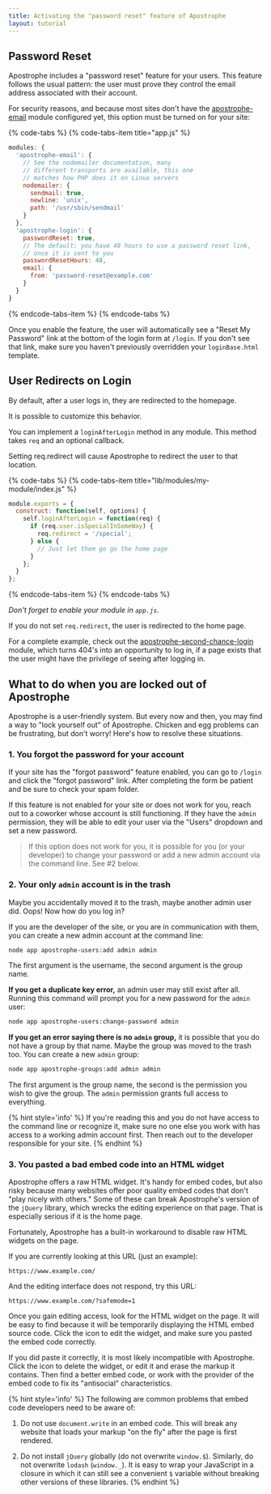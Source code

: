 ```yaml
---
title: Activating the "password reset" feature of Apostrophe
layout: tutorial
---
```


## Password Reset

Apostrophe includes a "password reset" feature for your users. This feature follows the usual pattern: the user must prove they control the email address associated with their account.

For security reasons, and because most sites don't have the [apostrophe-email](email.md) module configured yet, this option must be turned on for your site:

{% code-tabs %}
{% code-tabs-item title="app.js" %}
```javascript
modules: {
  'apostrophe-email': {
    // See the nodemailer documentation, many
    // different transports are available, this one
    // matches how PHP does it on Linux servers
    nodemailer: {
      sendmail: true,
      newline: 'unix',
      path: '/usr/sbin/sendmail'
    }
  },
  'apostrophe-login': {
    passwordReset: true,
    // The default: you have 48 hours to use a password reset link,
    // once it is sent to you
    passwordResetHours: 48,
    email: {
      from: 'password-reset@example.com'
    }
  }
}
```
{% endcode-tabs-item %}
{% endcode-tabs %}

Once you enable the feature, the user will automatically see a "Reset My Password" link at the bottom of the login form at `/login`. If you don't see that link, make sure you haven't previously overridden your `loginBase.html` template.

## User Redirects on Login

By default, after a user logs in, they are redirected to the homepage.

It is possible to customize this behavior.

You can implement a `loginAfterLogin` method in any module. This method takes `req` and an optional callback.

Setting req.redirect will cause Apostrophe to redirect the user to that location.

{% code-tabs %}
{% code-tabs-item title="lib/modules/my-module/index.js" %}
```javascript
module.exports = {
  construct: function(self, options) {
    self.loginAfterLogin = function(req) {
      if (req.user.isSpecialInSomeWay) {
        req.redirect = '/special';
      } else {
        // Just let them go go the home page
      }
    };
  }
};
```
{% endcode-tabs-item %}
{% endcode-tabs %}

*Don't forget to enable your module in `app.js`.*

If you do not set `req.redirect`, the user is redirected to the home page.

For a complete example, check out the [apostrophe-second-chance-login](https://npmjs.org/package/apostrophe-second-chance-login) module, which turns 404's into an opportunity to log in, if a page exists that the user might have the privilege of seeing after logging in.

## What to do when you are locked out of Apostrophe

Apostrophe is a user-friendly system. But every now and then, you may find a way to "lock yourself out" of Apostrophe. Chicken and egg problems can be frustrating, but don't worry! Here's how to resolve these situations.

### 1. You forgot the password for your account

If your site has the "forgot password" feature enabled, you can go to `/login` and click the "forgot password" link. After completing the form be patient and be sure to check your spam folder.

If this feature is not enabled for your site or does not work for you, reach out to a coworker whose account is still functioning. If they have the `admin` permission, they will be able to edit your user via the "Users" dropdown and set a new password. 

> If this option does not work for you, it is possible for you (or your developer) to change your password or add a new admin account via the command line. See #2 below.

### 2. Your only `admin` account is in the trash

Maybe you accidentally moved it to the trash, maybe another admin user did. Oops! Now how do you log in?

If you are the developer of the site, or you are in communication with them, you can create a new admin account at the command line:

``` bash
node app apostrophe-users:add admin admin
```

The first argument is the username, the second argument is the group name.

**If you get a duplicate key error,** an admin user may still exist after all. Running this command will prompt you for a new password for the `admin` user:

``` bash
node app apostrophe-users:change-password admin
```

**If you get an error saying there is no `admin` group,** it is possible that you do not have a group by that name. Maybe the group was moved to the trash too. You can create a new `admin` group:

``` bash
node app apostrophe-groups:add admin admin
```

The first argument is the group name, the second is the permission you wish to give the group. The `admin` permission grants full access to everything.

{% hint style='info' %}
If you're reading this and you do not have access to the command line or recognize it, make sure no one else you work with has access to a working admin account first. Then reach out to the developer responsible for your site.
{% endhint %}

### 3. You pasted a bad embed code into an HTML widget

Apostrophe offers a raw HTML widget. It's handy for embed codes, but also risky because many websites offer poor quality embed codes that don't "play nicely with others." Some of these can break Apostrophe's version of the `jQuery` library, which wrecks the editing experience on that page. That is especially serious if it is the home page.

Fortunately, Apostrophe has a built-in workaround to disable raw HTML widgets on the page.

If you are currently looking at this URL (just an example):

```url 
https://www.example.com/
```

And the editing interface does not respond, try this URL:

```url
https://www.example.com/?safemode=1
```

Once you gain editing access, look for the HTML widget on the page. It will be easy to find because it will be temporarily displaying the HTML embed source code. Click the icon to edit the widget, and make sure you pasted the embed code correctly.

If you did paste it correctly, it is most likely incompatible with Apostrophe. Click the icon to delete the widget, or edit it and erase the markup it contains. Then find a better embed code, or work with the provider of the embed code to fix its "antisocial" characteristics.

{% hint style='info' %}
The following are common problems that embed code developers need to be aware of:
 
1. Do not use `document.write` in an embed code. This will break any website that loads your markup "on the fly" after the page is first rendered.
 
2. Do not install `jQuery` globally (do not overwrite `window.$`). Similarly, do not overwrite `lodash` (`window._`). It is easy to wrap your JavaScript in a closure in which it can still see a convenient `$` variable without breaking other versions of these libraries.
{% endhint %}

